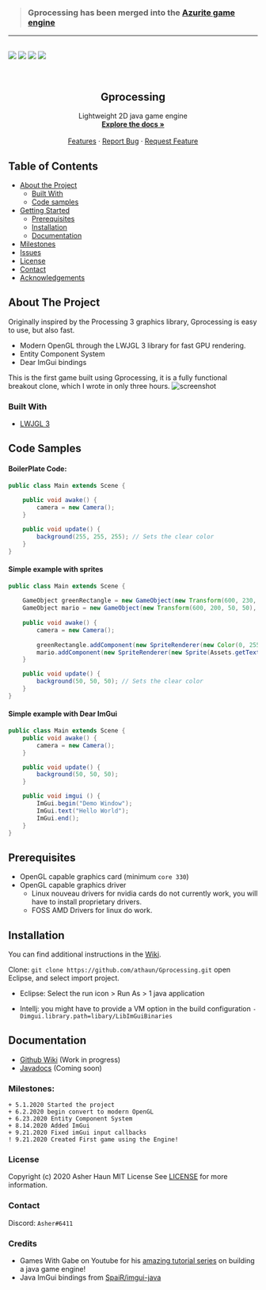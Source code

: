 
> ### Gprocessing has been merged into the [Azurite game engine](https://github.com/Games-With-Gabe-Community/Azurite)
<hr>
<p>
    <br />
    <img src="https://img.shields.io/badge/Made%20using-Java-red">
    <img src="https://img.shields.io/badge/Made%20Using-Open%20GL%20-yellow">
    <img src="https://img.shields.io/badge/Version-0.4-blue">
    <img src="https://img.shields.io/badge/Platforms-Windows, Linux-lightgrey">
</p>

<br />
<p align="center">
  <h2 align="center">Gprocessing</h2>

  <p align="center">
    Lightweight 2D java game engine
    <br />
    <a href="https://github.com/athaun/Gprocessing/wiki"><strong>Explore the docs »</strong></a>
    <br />
    <br />
    <a href="https://github.com/othneildrew/Best-README-Template">Features</a>
    ·
    <a href="https://github.com/othneildrew/Gprocessing/issues">Report Bug</a>
    ·
    <a href="https://github.com/othneildrew/Gprocessing/issues">Request Feature</a>
  </p>
</p>


<!-- TABLE OF CONTENTS -->
## Table of Contents

* [About the Project](#about-the-project)
  * [Built With](#built-with)
  * [Code samples](#code-samples)
* [Getting Started](#getting-started)
  * [Prerequisites](#prerequisites)
  * [Installation](#installation)
  * [Documentation](#documentation)
* [Milestones](#Milestones)
* [Issues](https://github.com/athaun/Gprocessing/issues)
* [License](#license)
* [Contact](#contact)
* [Acknowledgements](#acknowledgements)

<!-- ABOUT THE PROJECT -->
## About The Project

Originally inspired by the Processing 3 graphics library, Gprocessing is easy to use, but also fast.

* Modern OpenGL through the LWJGL 3 library for fast GPU rendering.
* Entity Component System
* Dear ImGui bindings

This is the first game built using Gprocessing, it is a fully functional breakout clone, which I wrote in only three hours.
![screenshot](breakout.png)
<br>

### Built With
* [LWJGL 3](https://www.lwjgl.org/)


## Code Samples
#### BoilerPlate Code:
```java
public class Main extends Scene {
	
	public void awake() {		
		camera = new Camera();
	}

	public void update() {
		background(255, 255, 255); // Sets the clear color
	}
}
```

#### Simple example with sprites
```java
public class Main extends Scene {
	
	GameObject greenRectangle = new GameObject(new Transform(600, 230, 50, 50), 1);
	GameObject mario = new GameObject(new Transform(600, 200, 50, 50), 2);
	
	public void awake() {		
		camera = new Camera();
		
		greenRectangle.addComponent(new SpriteRenderer(new Color(0, 255, 0, 255))); // Creates a new green sprite component
		mario.addComponent(new SpriteRenderer(new Sprite(Assets.getTexture("src/assets/images/marioSprite.png"))));	// Loads the image from the filesystem into a sprite component
	}

	public void update() {
		background(50, 50, 50); // Sets the clear color
	}
}
```
#### Simple example with Dear ImGui
```java
public class Main extends Scene {
	public void awake() {		
		camera = new Camera();
	}

	public void update() {
		background(50, 50, 50);
	}

	public void imgui () {
		ImGui.begin("Demo Window");
		ImGui.text("Hello World");
		ImGui.end();
	}
}
```

## Prerequisites
* OpenGL capable graphics card (minimum `core 330`)
* OpenGL capable graphics driver
  * Linux nouveau drivers for nvidia cards do not currently work, you will have to install proprietary drivers.
  * FOSS AMD Drivers for linux do work.
  
## Installation
You can find additional instructions in the [Wiki](https://github.com/athaun/Gprocessing/wiki/Setting-up-a-new-project.).

Clone:
`git clone https://github.com/athaun/Gprocessing.git`
open Eclipse, and select import project.
* Eclipse:
  Select the run icon > Run As > 1 java application
  
* Intellj:
  you might have to provide a VM option in the build configuration
  `-Dimgui.library.path=libary/LibImGuiBinaries`

## Documentation
* [Github Wiki](https://github.com/athaun/Gprocessing/wiki) (Work in progress)
* [Javadocs]() (Coming soon)

### Milestones:
```
+ 5.1.2020 Started the project
+ 6.2.2020 begin convert to modern OpenGL
+ 6.23.2020 Entity Component System
+ 8.14.2020 Added ImGui
+ 9.21.2020 Fixed imGui input callbacks
! 9.21.2020 Created First game using the Engine!
```

### License
Copyright (c) 2020 Asher Haun MIT License
See [LICENSE](https://github.com/athaun/Gprocessing/blob/master/LICENSE.md) for more information.

### Contact
Discord: `Asher#6411`

### Credits
* Games With Gabe on Youtube for his [amazing tutorial series](https://www.youtube.com/channel/UCQP4qSCj1eHMHisDDR4iPzw/videos) on building a java game engine! 
* Java ImGui bindings from [SpaiR/imgui-java](https://github.com/SpaiR/imgui-java)
